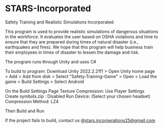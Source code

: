 # STARS-Incorporated
Safety Training and Realistic Simulations Incorporated

This program is used to provide realistic simulations of dangerous situations in the workforce.
It evaluates the user based on OSHA violations and time to ensure that they are prepared during times of natural disaster (i.e., earthquakes and fires).
We hope that this program will help business train their employees in times of disaster to lessen the damage and risk.

The program runs through Unity and uses C#

To build to program: 
Download Unity 2022.2.21f1 > Open Unity home page > Add > Add from disk > Select "Safety-Training-Game" > Open > Load the game > Build Settings > Select Android 

On the Build Settings Page
Texture Compression: Use Player Settings
Create symbols.zip : Disabled
Run Device: (Select your chosen headset)
Compression Method: LZ4

Then Build and Run

If the project fails to build, contact us @stars.incorperations25@gmail.com
